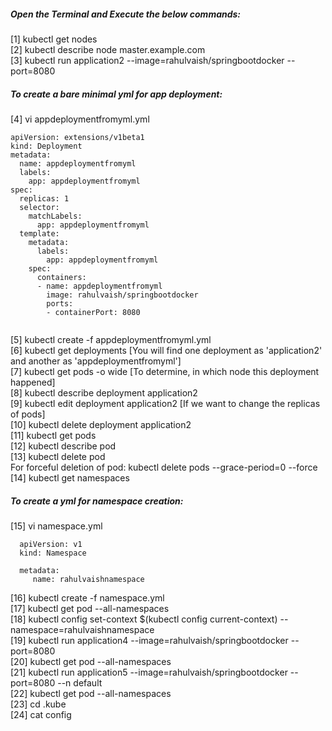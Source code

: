 ##### Open the Terminal and Execute the below commands: </br>

[1] kubectl get nodes </br>
[2] kubectl describe node master.example.com </br>
[3] kubectl run application2 --image=rahulvaish/springbootdocker --port=8080 </br>

##### To create a bare minimal yml for app deployment:  </br>
[4] vi appdeploymentfromyml.yml

```
apiVersion: extensions/v1beta1
kind: Deployment
metadata:
  name: appdeploymentfromyml
  labels:
    app: appdeploymentfromyml
spec:
  replicas: 1
  selector:
    matchLabels:
      app: appdeploymentfromyml
  template:
    metadata:
      labels:
        app: appdeploymentfromyml
    spec:
      containers:
      - name: appdeploymentfromyml
        image: rahulvaish/springbootdocker
        ports:
        - containerPort: 8080
        
```

[5] kubectl create -f appdeploymentfromyml.yml  </br>
[6] kubectl get deployments [You will find one deployment as 'application2' and another as 'appdeploymentfromyml'] </br>
[7] kubectl get pods -o wide [To determine, in which node this deployment happened] </br>
[8] kubectl describe deployment application2 </br>
[9] kubectl edit deployment application2 [If we want to change the replicas of pods] </br>
[10] kubectl delete deployment application2 </br>
[11] kubectl get pods </br>
[12] kubectl describe pod <podId> </br>
[13] kubectl delete pod <podId>  </br>
     For forceful deletion of pod: kubectl delete pods <podID> --grace-period=0 --force </br>
[14] kubectl get namespaces </br>

##### To create a yml for namespace creation: </br>
[15] vi namespace.yml

      apiVersion: v1
      kind: Namespace

      metadata:
         name: rahulvaishnamespace
   
   
[16] kubectl create -f namespace.yml </br>
[17] kubectl get pod --all-namespaces </br>
[18] kubectl config set-context $(kubectl config current-context) --namespace=rahulvaishnamespace </br>
[19] kubectl run application4 --image=rahulvaish/springbootdocker --port=8080   </br>
[20] kubectl get pod --all-namespaces </br>
[21] kubectl run application5 --image=rahulvaish/springbootdocker --port=8080 --n default </br>
[22] kubectl get pod --all-namespaces </br>
[23] cd .kube </br>
[24] cat config </br>

